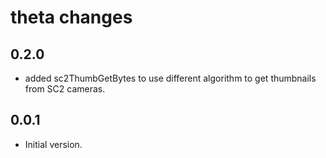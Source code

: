 # theta changes

## 0.2.0

- added sc2ThumbGetBytes to use different algorithm to get thumbnails
from SC2 cameras.

## 0.0.1

- Initial version.

